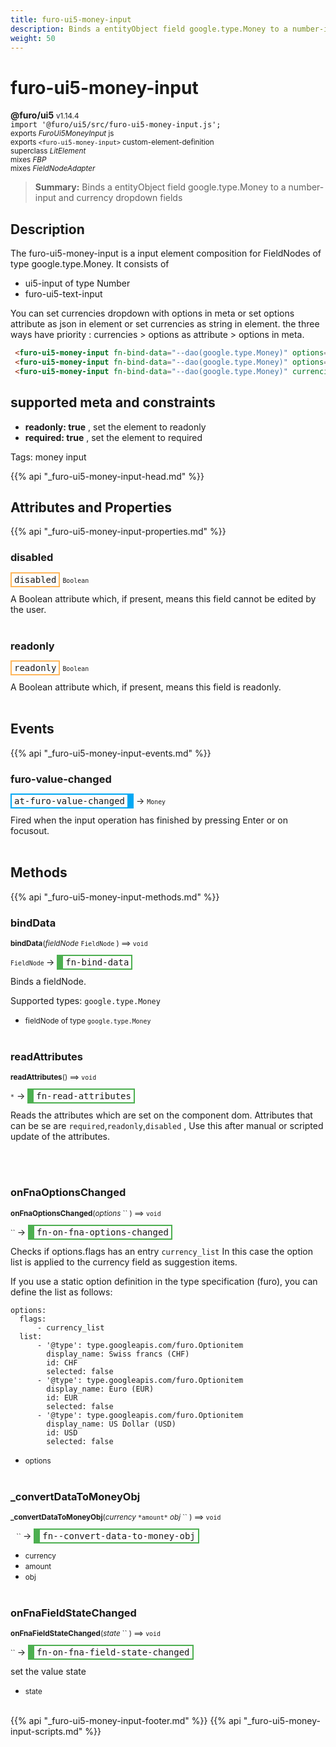 ```yaml
---
title: furo-ui5-money-input
description: Binds a entityObject field google.type.Money to a number-input and currency dropdown fields
weight: 50
---
```


# furo-ui5-money-input
**@furo/ui5** <small>v1.14.4</small>
<br>`import '@furo/ui5/src/furo-ui5-money-input.js';`<small>
<br>exports *FuroUi5MoneyInput* js
<br>exports `<furo-ui5-money-input>` custom-element-definition
<br>superclass *LitElement*
<br> mixes *FBP*
<br> mixes *FieldNodeAdapter*</small>

> **Summary:** Binds a entityObject field google.type.Money to a number-input and currency dropdown fields

## Description

The furo-ui5-money-input is a input element composition for FieldNodes of type google.type.Money.
It consists of
- ui5-input of type Number
- furo-ui5-text-input

 You can set currencies dropdown with options in meta or set options attribute as json in element or set currencies as string in element. the three
 ways have priority : currencies > options as attribute > options in meta.

```html
 <furo-ui5-money-input fn-bind-data="--dao(google.type.Money)" options='{"list": [ "CHF","EUR","USD" ]}'></furo-ui5-money-input>
 <furo-ui5-money-input fn-bind-data="--dao(google.type.Money)" options='{"list": [ {"id":"CHF","label":"Schweiz"},{"id":"EUR","label":"Europa", "selected": true}'></furo-ui5-money-input>
 <furo-ui5-money-input fn-bind-data="--dao(google.type.Money)" currencies="CHF,EUR,USD"></furo-ui5-money-input>
```

## supported meta and constraints
- **readonly: true** , set the element to readonly
- **required: true** , set the element to required

Tags: money input

{{% api "_furo-ui5-money-input-head.md" %}}

## Attributes and Properties
{{% api "_furo-ui5-money-input-properties.md" %}}
























### **disabled**

<span  style="border-width:2px; border-style: solid;border-color:  rgb(255, 182, 91);font-family:monospace; padding:2px 4px;">disabled</span>
<small>`Boolean` </small>

A Boolean attribute which, if present, means this field cannot be edited by the user.
<br><br>

### **readonly**

<span  style="border-width:2px; border-style: solid;border-color:  rgb(255, 182, 91);font-family:monospace; padding:2px 4px;">readonly</span>
<small>`Boolean` </small>

A Boolean attribute which, if present, means this field is readonly.
<br><br>
## Events
{{% api "_furo-ui5-money-input-events.md" %}}

### **furo-value-changed**
<span  style="border-width:2px 10px 2px 2px; border-style: solid;border-color:  rgb(2, 168, 244);font-family:monospace; padding:2px 4px;">at-furo-value-changed</span>
→ <small>`Money`</small>

 Fired when the input operation has finished by pressing Enter or on focusout.
<br><br>

## Methods
{{% api "_furo-ui5-money-input-methods.md" %}}




### **bindData**
<small>**bindData**(*fieldNode* `FieldNode` ) ⟹ `void`</small>

<small>`FieldNode` </small> →
<span  style="border-width:2px 2px 2px 10px; border-style: solid;border-color:  rgb(76, 175, 80);font-family:monospace; padding:2px 4px;">fn-bind-data</span>

Binds a fieldNode.

Supported types: `google.type.Money`

- <small>fieldNode of type  `google.type.Money`</small>
<br><br>

### **readAttributes**
<small>**readAttributes**() ⟹ `void`</small>

<small>`*`</small> →
<span  style="border-width:2px 2px 2px 10px; border-style: solid;border-color:  rgb(76, 175, 80);font-family:monospace; padding:2px 4px;">fn-read-attributes</span>

Reads the attributes which are set on the component dom.
Attributes that can be se are   `required`,`readonly`,`disabled` ,
Use this after manual or scripted update of the attributes.

<br><br>


### **onFnaOptionsChanged**
<small>**onFnaOptionsChanged**(*options* `` ) ⟹ `void`</small>

<small>`` </small> →
<span  style="border-width:2px 2px 2px 10px; border-style: solid;border-color:  rgb(76, 175, 80);font-family:monospace; padding:2px 4px;">fn-on-fna-options-changed</span>

Checks if options.flags has an entry `currency_list`
In this case the option list is applied to the currency field as suggestion items.

If you use a static option definition in the type specification (furo), you can
define the list as follows:

```
options:
  flags:
      - currency_list
  list:
      - '@type': type.googleapis.com/furo.Optionitem
        display_name: Swiss francs (CHF)
        id: CHF
        selected: false
      - '@type': type.googleapis.com/furo.Optionitem
        display_name: Euro (EUR)
        id: EUR
        selected: false
      - '@type': type.googleapis.com/furo.Optionitem
        display_name: US Dollar (USD)
        id: USD
        selected: false
```

- <small>options </small>
<br><br>



### **_convertDataToMoneyObj**
<small>**_convertDataToMoneyObj**(*currency* `` *amount* `` *obj* `` ) ⟹ `void`</small>

<small>`` `` `` </small> →
<span  style="border-width:2px 2px 2px 10px; border-style: solid;border-color:  rgb(76, 175, 80);font-family:monospace; padding:2px 4px;">fn--convert-data-to-money-obj</span>



- <small>currency </small>
- <small>amount </small>
- <small>obj </small>
<br><br>



### **onFnaFieldStateChanged**
<small>**onFnaFieldStateChanged**(*state* `` ) ⟹ `void`</small>

<small>`` </small> →
<span  style="border-width:2px 2px 2px 10px; border-style: solid;border-color:  rgb(76, 175, 80);font-family:monospace; padding:2px 4px;">fn-on-fna-field-state-changed</span>

set the value state

- <small>state </small>
<br><br>















{{% api "_furo-ui5-money-input-footer.md" %}}
{{% api "_furo-ui5-money-input-scripts.md" %}}

